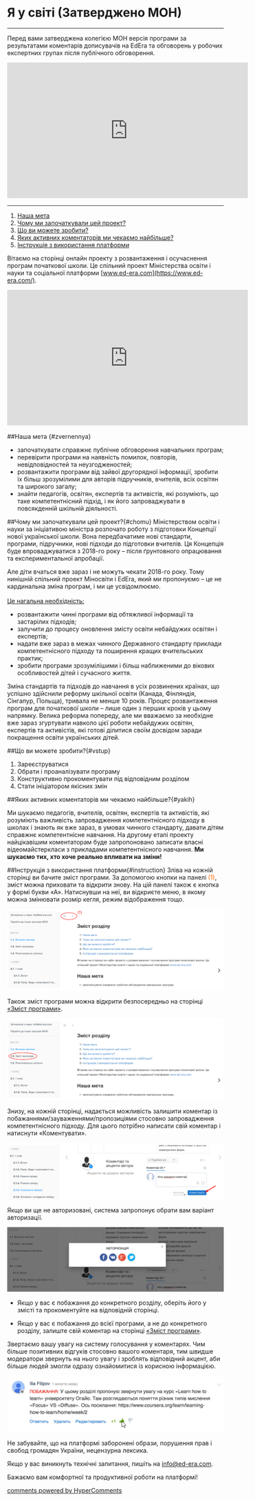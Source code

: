<div id="hypercomments_widget" class="js-hypercomments-widget invisible"></div>

# Я у світі (Затверджено МОН)

<hr>

Перед вами затверджена колегією МОН версія програми за результатами коментарів дописувачів на EdEra та обговорень у робочих експертних групах після публічного обговорення. 

<center><iframe width="560" height="315" src="https://www.youtube.com/embed/v5ZthJ0yOSU" frameborder="0" allowfullscreen></iframe></center>

<hr>

1. [Наша мета](#zvernennya)
2. [Чому ми започаткували цей проект?](#chomu)
3. [Що ви можете зробити?](#vstup)
4. [Яких активних коментаторів ми чекаємо найбільше?](#yakih)
5. [Інструкція з використання платформи](#instruction)


Вітаємо на сторінці  онлайн проекту з розвантаження і осучаснення програм початкової школи. Це спільний проект Міністерства освіти і науки та соціальної платформи [www.ed-era.com](https://www.ed-era.com/).   

<center><iframe width="560" height="315" src="https://www.youtube.com/embed/dxBTgbPOMMo" frameborder="0" allowfullscreen></iframe></center>

##Наша мета  {#zvernennya}
* започаткувати справжнє публічне обговорення навчальних програм;
* перевірити програми на наявність помилок, повторів, невідповідностей та неузгодженостей;
* розвантажити програми від зайвої другорядної інформації, зробити їх більш зрозумілими для авторів підручників, вчителів, всіх освітян та широкого загалу;
* знайти педагогів, освітян, експертів та активістів, які розуміють, що таке компетентнісний підхід, і як його запроваджувати в повсякденній шкільній діяльності.

##Чому ми започаткували цей проект?{#chomu}
Міністерством освіти і науки за ініціативою міністра розпочато роботу з підготовки Концепції нової української школи. Вона передбачатиме нові стандарти, програми, підручники, нові підходи до підготовки вчителів. Ця Концепція буде впроваджуватися з 2018-го року – після ґрунтовного опрацювання та експериментальної апробації.    

Але діти вчаться вже зараз і не можуть чекати 2018-го року. Тому нинішній спільний проект Міносвіти і ЕdEra, який ми пропонуємо  – це не кардинальна зміна програм, і ми це усвідомлюємо.<br><br>
<u>Це нагальна необхідність:</u>      
* розвантажити чинні програми від обтяжливої інформації та застарілих підходів;
* залучити до процесу оновлення змісту освіти небайдужих освітян і експертів;
* надати вже зараз в межах чинного Державного стандарту приклади компетентнісного підходу та поширення кращих вчительських практик;
* зробити програми зрозумілішими і більш наближеними до вікових особливостей дітей і сучасного життя.<br>

Зміна стандартів та підходів до навчання в усіх розвинених країнах, що успішно здійснили реформу шкільної освіти (Канада, Фінляндія, Сінгапур, Польща), тривала не менше 10 років. Процес розвантаження програм для початкової школи – лише один з перших кроків у цьому напрямку. Велика реформа попереду, але ми вважаємо за необхідне вже зараз згуртувати навколо цієї роботи небайдужих освітян, експертів та активістів, які готові ділитися своїм досвідом заради покращення освіти українських дітей.<br>

##Що ви можете зробити?{#vstup}
<ol>
<li>Зареєструватися</li>
<li>Обрати і проаналізувати програму</li>     
<li>Конструктивно прокоментувати під відповідним розділом</li>  
<li>Стати ініціатором якісних змін</li></ol>

##Яких активних коментаторів ми чекаємо найбільше?{#yakih}

Ми шукаємо педагогів, вчителів, освітян, експертів та активістів, які розуміють важливість запровадження компетентнісного підходу в школах і знають як вже зараз, в умовах чинного стандарту, давати дітям справжнє компетентнісне навчання. На другому етапі проекту найцікавішим коментаторам буде запропоновано записати власні відеомайстеркласи з прикладами компетентнісного навчання.  <b>Ми шукаємо тих, хто хоче реально впливати на зміни!</b><br> 

##Інструкція з використання платформи{#instruction}
Зліва на кожній сторінці ви бачите зміст програми. За допомогою кнопки на панелі <span style="color: #ff6600;">(1)</span>, 
зміст можна приховати та відкрити знову. На цій панелі також є кнопка у формі букви «А». Натиснувши на неї, ви відкриєте меню, в якому можна змінювати розмір кегля, режим відображення тощо.

![Коментування](0/1.jpg) 

Також зміст програми можна відкрити безпосередньо на сторінці <a href="http://worldmon34-new.ed-era.com/zmist.html">«Зміст програми»</a>.

![Коментування](0/2.jpg) 

Знизу, на кожній сторінці, надається можливість залишити коментар із побажаннями/зауваженнями/пропозиціями стосовно запровадження компетентнісного підходу. Для цього потрібно написати свій коментар і натиснути «Коментувати».

![Коментування](0/3.jpg) 

Якщо ви ще не авторизовані, система запропонує обрати вам варіант авторизації.

![Коментування](0/4.jpg) 

- Якщо у вас є побажання до конкретного розділу, оберіть його у змісті та прокоментуйте на відповідній  сторінці. 

- Якщо у вас є побажання до всієї програми, а не до конкретного розділу, залиште свій коментар на сторінці <a href="http://worldmon34-new.ed-era.com/zmist.html">«Зміст програми»</a>.

Звертаємо вашу увагу на систему голосування у коментарях. Чим більше позитивних відгуків стосовно вашого коментаря, тим швидше модератори звернуть на нього увагу і зроблять відповідний акцент, аби більше людей змогли одразу ознайомитися із корисною інформацією.

![Коментування](0/5.png) 

Не забувайте, що на платформі заборонені образи, порушення прав і свобод громадян України, нецензурна лексика.

Якщо у вас виникнуть технічні запитання, пишіть на <a href="mailto:info@ed-era.com">info@ed-era.com</a>. 

Бажаємо вам комфортної та продуктивної роботи на платформі!

<div class="js-hypercomments-container">
<a href="http://hypercomments.com" class="hc-link" title="comments widget">comments powered by HyperComments</a>
</div>
